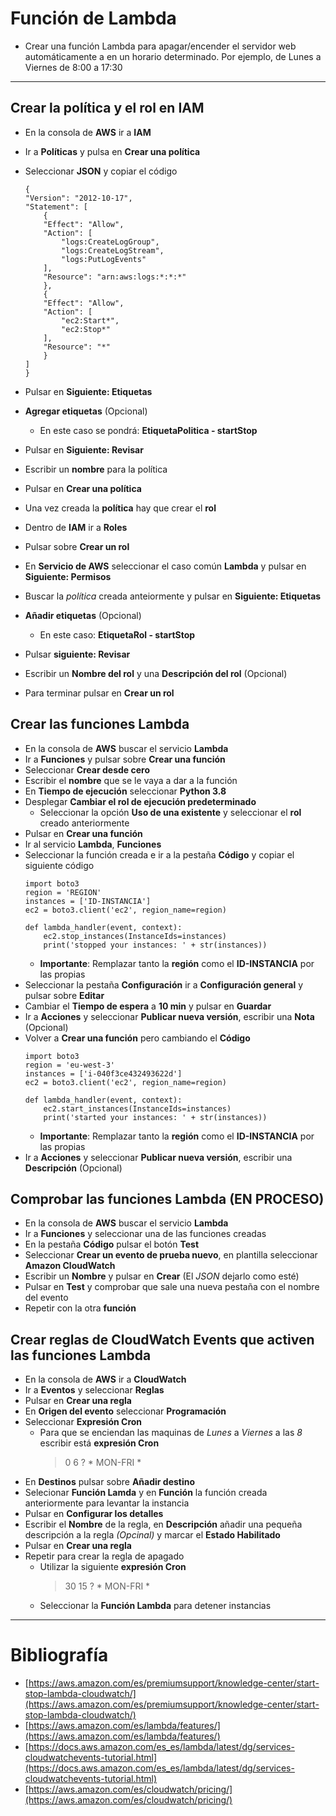 # Función de Lambda
- Crear una función Lambda para apagar/encender el servidor web automáticamente a en un horario determinado. Por ejemplo, de Lunes a Viernes de 8:00 a 17:30
---
## Crear la política y el rol en IAM
- En la consola de **AWS** ir a **IAM**
- Ir a **Políticas** y pulsa en **Crear una política**
- Seleccionar **JSON** y copiar el código  

    ```
    {
    "Version": "2012-10-17",
    "Statement": [
        {
        "Effect": "Allow",
        "Action": [
            "logs:CreateLogGroup",
            "logs:CreateLogStream",
            "logs:PutLogEvents"
        ],
        "Resource": "arn:aws:logs:*:*:*"
        },
        {
        "Effect": "Allow",
        "Action": [
            "ec2:Start*",
            "ec2:Stop*"
        ],
        "Resource": "*"
        }
    ]
    }
    ```
- Pulsar en **Siguiente: Etiquetas** 
- **Agregar etiquetas** (Opcional)
    - En este caso se pondrá: **EtiquetaPolitica - startStop**
- Pulsar en **Siguiente: Revisar**
- Escribir un **nombre** para la política
- Pulsar en **Crear una política**
- Una vez creada la **política** hay que crear el **rol**
- Dentro de **IAM** ir a **Roles**
- Pulsar sobre **Crear un rol**
- En **Servicio de AWS** seleccionar el caso común **Lambda** y pulsar en **Siguiente: Permisos**
- Buscar la *política* creada anteiormente y pulsar en **Siguiente: Etiquetas**
- **Añadir etiquetas** (Opcional)
    - En este caso: **EtiquetaRol - startStop**
- Pulsar **siguiente: Revisar**
- Escribir un **Nombre del rol** y una **Descripción del rol** (Opcional)
- Para terminar pulsar en **Crear un rol**

## Crear las funciones Lambda
- En la consola de **AWS** buscar el servicio **Lambda**
- Ir a **Funciones** y pulsar sobre **Crear una función**
- Seleccionar **Crear desde cero**
- Escribir el **nombre** que se le vaya a dar a la función
- En **Tiempo de ejecución** seleccionar **Python 3.8**
- Desplegar **Cambiar el rol de ejecución predeterminado**
    - Seleccionar la opción **Uso de una existente** y seleccionar el **rol** creado anteriormente
- Pulsar en **Crear una función**
- Ir al servicio **Lambda**, **Funciones**
- Seleccionar la función creada e ir a la pestaña **Código** y copiar el siguiente código
    ```
    import boto3
    region = 'REGION'
    instances = ['ID-INSTANCIA']
    ec2 = boto3.client('ec2', region_name=region)

    def lambda_handler(event, context):
        ec2.stop_instances(InstanceIds=instances)
        print('stopped your instances: ' + str(instances))

    ``` 
    - **Importante**: Remplazar tanto la **región** como el **ID-INSTANCIA** por las propias
- Seleccionar la pestaña **Configuración** ir a **Configuración general** y pulsar sobre **Editar**
- Cambiar el **Tiempo de espera** a **10 min** y pulsar en **Guardar**
- Ir a **Acciones** y seleccionar **Publicar nueva versión**, escribir una **Nota** (Opcional)
- Volver a **Crear una función** pero cambiando el **Código**
    ```
    import boto3
    region = 'eu-west-3'
    instances = ['i-040f3ce432493622d']
    ec2 = boto3.client('ec2', region_name=region)

    def lambda_handler(event, context):
        ec2.start_instances(InstanceIds=instances)
        print('started your instances: ' + str(instances))
    ```
    - **Importante**: Remplazar tanto la **región** como el **ID-INSTANCIA** por las propias
- Ir a **Acciones** y seleccionar **Publicar nueva versión**, escribir una **Descripción** (Opcional)
## Comprobar las funciones Lambda (EN PROCESO)
- En la consola de **AWS** buscar el servicio **Lambda**
- Ir a **Funciones** y seleccionar una de las funciones creadas
- En la pestaña **Código** pulsar el botón **Test**
- Seleccionar **Crear un evento de prueba nuevo**, en plantilla seleccionar **Amazon CloudWatch**
- Escribir un **Nombre** y pulsar en **Crear** (El *JSON* dejarlo como esté)
- Pulsar en **Test** y comprobar que sale una nueva pestaña con el nombre del evento
- Repetir con la otra **función**
## Crear reglas de CloudWatch Events que activen las funciones Lambda
- En la consola de **AWS** ir a **CloudWatch**
- Ir a **Eventos** y seleccionar **Reglas**
- Pulsar en **Crear una regla**
- En **Origen del evento** seleccionar **Programación**
- Seleccionar **Expresión Cron**
    - Para que se enciendan las maquinas de *Lunes* a *Viernes*  a las *8* escribir está **expresión Cron**
        > 0 6 ? * MON-FRI *
- En **Destinos** pulsar sobre **Añadir destino**
- Selecionar **Función Lamda** y en **Función** la función creada anteriormente para levantar la instancia
- Pulsar en **Configurar los detalles**
- Escribir el **Nombre** de la regla, en **Descripción** añadir una pequeña descripción a la regla *(Opcinal)* y marcar el **Estado Habilitado**
- Pulsar en **Crear una regla**
- Repetir para crear la regla de apagado
    - Utilizar la siguiente **expresión Cron**
        > 30 15 ? * MON-FRI *
    - Seleccionar la **Función Lambda** para detener instancias

---
# Bibliografía
- [https://aws.amazon.com/es/premiumsupport/knowledge-center/start-stop-lambda-cloudwatch/](https://aws.amazon.com/es/premiumsupport/knowledge-center/start-stop-lambda-cloudwatch/)
- [https://aws.amazon.com/es/lambda/features/](https://aws.amazon.com/es/lambda/features/)
- [https://docs.aws.amazon.com/es_es/lambda/latest/dg/services-cloudwatchevents-tutorial.html](https://docs.aws.amazon.com/es_es/lambda/latest/dg/services-cloudwatchevents-tutorial.html)
- [https://aws.amazon.com/es/cloudwatch/pricing/](https://aws.amazon.com/es/cloudwatch/pricing/)
